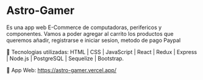 # Astro-Gamer

Es una app web E-Commerce de computadoras, perifericos y componentes. Vamos a poder agregar al carrito los productos que queremos añadir, registrarse e iniciar sesion, metodo de pago Paypal

 Tecnologias utilizadas: HTML | CSS | JavaScript | React | Redux | Express | Node.js | PostgreSQL | Sequelize | Bootstrap.
  
 App Web: https://astro-gamer.vercel.app/
